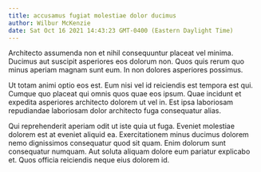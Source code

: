 ```yaml
---
title: accusamus fugiat molestiae dolor ducimus
author: Wilbur McKenzie
date: Sat Oct 16 2021 14:43:23 GMT-0400 (Eastern Daylight Time)
---
```

Architecto assumenda non et nihil consequuntur placeat vel minima. Ducimus aut suscipit asperiores eos dolorum non. Quos quis rerum quo minus aperiam magnam sunt eum. In non dolores asperiores possimus.

 Ut totam animi optio eos est. Eum nisi vel id reiciendis est tempora est qui. Cumque quo placeat qui omnis quos quae eos ipsum. Quae incidunt et expedita asperiores architecto dolorem ut vel in. Est ipsa laboriosam repudiandae laboriosam dolor architecto fuga consequatur alias.

 Qui reprehenderit aperiam odit ut iste quia ut fuga. Eveniet molestiae dolorem est at eveniet aliquid ea. Exercitationem minus ducimus dolorem nemo dignissimos consequatur quod sit quam. Enim dolorum sunt consequatur numquam. Aut soluta aliquam dolore eum pariatur explicabo et. Quos officia reiciendis neque eius dolorem id.